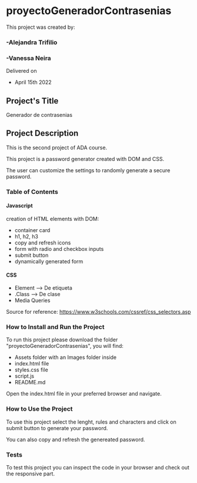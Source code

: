 # proyectoGeneradorContrasenias

This project was created by:

### -Alejandra Trifilio
### -Vanessa Neira

Delivered on 
- April 15th 2022

## Project's Title
Generador de contrasenias

## Project Description

This is the second project of ADA course.

This project is a password generator created with DOM and CSS. 

The user can customize the settings to randomly generate a secure password.
 

### Table of Contents

#### Javascript 
creation of HTML elements with DOM:
- container card
- h1, h2, h3
- copy and refresh icons
- form with radio and checkbox inputs
- submit button
- dynamically generated form

#### CSS
- Element --> De etiqueta
- .Class --> De clase
- Media Queries

Source for reference: https://www.w3schools.com/cssref/css_selectors.asp

### How to Install and Run the Project
To run this project please download the folder "proyectoGeneradorContrasenias", you will find:

- Assets folder with an Images folder inside
- index.html file
- styles.css file
- script.js
- README.md

Open the index.html file in your preferred browser and navigate.

### How to Use the Project
To use this project select the lenght, rules and characters and click on submit button to generate your password.

You can also copy and refresh the genereated password.

### Tests
To test this project you can inspect the code in your browser and check out the responsive part.
